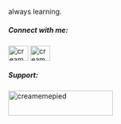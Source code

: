 always learning.

<h5 align="left">Connect with me:</h5>
<p align="left">
<a href="https://instagram.com/aryanp4ndey" target="blank"><img align="center" src="https://raw.githubusercontent.com/rahuldkjain/github-profile-readme-generator/master/src/images/icons/Social/instagram.svg" alt="creamemepied" height="30" width="40" /></a>
<a href="https://www.youtube.com/@creamemepied" target="blank"><img align="center" src="https://raw.githubusercontent.com/rahuldkjain/github-profile-readme-generator/master/src/images/icons/Social/youtube.svg" alt="creamemepied" height="30" width="40" /></a>
</p>

<h5 align="left">Support:</h5>
<p><a href="https://www.buymeacoffee.com/creamemepied1"> <img align="left" src="https://cdn.buymeacoffee.com/buttons/v2/default-yellow.png" height="50" width="210" alt="creamemepied" /></a></p><br><br>


